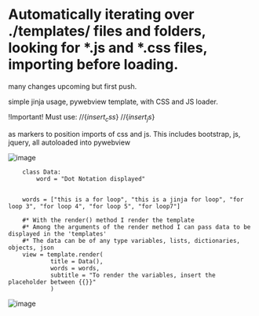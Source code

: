 # 
# Automatically iterating over ./templates/ files and folders, looking for *.js and *.css files, importing before loading. 


many changes upcoming but first push. 

simple jinja usage, pywebview template, with CSS and JS loader. 

!Important!
Must use:     //{$insert_css$}
               //{$insert_js$}

as markers to position imports of css and js. This includes bootstrap, js, jquery, all autoloaded into pywebview

![image](https://user-images.githubusercontent.com/98753696/220867172-ea626610-6b0c-49c0-8fd6-6e24a2c94e56.png)

        class Data:
            word = "Dot Notation displayed"


        words = ["this is a for loop", "this is a jinja for loop", "for loop 3", "for loop 4", "for loop 5", "for loop7"]

        #* With the render() method I render the template 
        #* Among the arguments of the render method I can pass data to be displayed in the 'templates' 
        #* The data can be of any type variables, lists, dictionaries, objects, json
        view = template.render(
                title = Data(),
                words = words,
                subtitle = "To render the variables, insert the placeholder between {{}}"
                )



![image](https://user-images.githubusercontent.com/98753696/220868887-c0124c92-fbca-4646-ac30-b97b9106c3cd.png)
